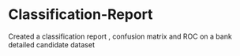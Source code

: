 # Classification-Report
Created a classification report , confusion matrix and ROC on a bank detailed candidate dataset
